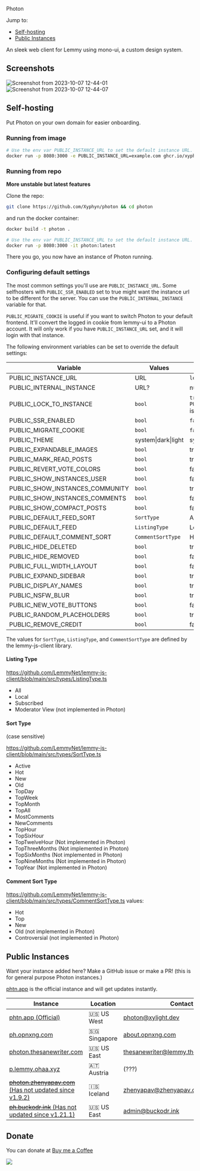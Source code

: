 Photon

Jump to:

- [Self-hosting](#self-hosting)
- [Public Instances](#public-instances)

An sleek web client for Lemmy using mono-ui, a custom design system.

## Screenshots

![Screenshot from 2023-10-07 12-44-01](https://github.com/Xyphyn/photon/assets/80978739/4807c0aa-1ffe-4f6d-b33a-432d68def70d)
![Screenshot from 2023-10-07 12-44-07](https://github.com/Xyphyn/photon/assets/80978739/1a6f1515-f95a-447d-8d3c-39e9d8e48dd1)

## Self-hosting

Put Photon on your own domain for easier onboarding.

### Running from image

```sh
# Use the env var PUBLIC_INSTANCE_URL to set the default instance URL.
docker run -p 8080:3000 -e PUBLIC_INSTANCE_URL=example.com ghcr.io/xyphyn/photon:latest
```

### Running from repo

**More unstable but latest features**

Clone the repo:

```sh
git clone https://github.com/Xyphyn/photon && cd photon
```

and run the docker container:

```sh
docker build -t photon .

# Use the env var PUBLIC_INSTANCE_URL to set the default instance URL.
docker run -p 8080:3000 -it photon:latest
```

There you go, you now have an instance of Photon running.

### Configuring default settings

The most common settings you'll use are `PUBLIC_INSTANCE_URL`. Some selfhosters with `PUBLIC_SSR_ENABLED` set to true might want the instance url to be different for the server. You can use the `PUBLIC_INTERNAL_INSTANCE` variable for that.

`PUBLIC_MIGRATE_COOKIE` is useful if you want to switch Photon to your default frontend. It'll convert the logged in cookie from lemmy-ui to a Photon account. It will only work if you have `PUBLIC_INSTANCE_URL` set, and it will login with that instance.

The following environment variables can be set to override the default settings:


| Variable                        | Values              | Default Value                          |
| ------------------------------- | ------------------- | -------------------------------------- |
| PUBLIC_INSTANCE_URL             | URL                 | `lemmy.ml`                             |
| PUBLIC_INTERNAL_INSTANCE        | URL?                | null                                   |
| PUBLIC_LOCK_TO_INSTANCE         | `bool`              | `true` if `PUBLIC_INSTANCE_URL` is set |
| PUBLIC_SSR_ENABLED              | `bool`              | `false`                                |
| PUBLIC_MIGRATE_COOKIE           | `bool`              | `false`                                |
| PUBLIC_THEME                    | system\|dark\|light | system                                 |
| PUBLIC_EXPANDABLE_IMAGES        | `bool`              | true                                   |
| PUBLIC_MARK_READ_POSTS          | `bool`              | true                                   |
| PUBLIC_REVERT_VOTE_COLORS       | `bool`              | false                                  |
| PUBLIC_SHOW_INSTANCES_USER      | `bool`              | false                                  |
| PUBLIC_SHOW_INSTANCES_COMMUNITY | `bool`              | true                                   |
| PUBLIC_SHOW_INSTANCES_COMMENTS  | `bool`              | false                                  |
| PUBLIC_SHOW_COMPACT_POSTS       | `bool`              | false                                  |
| PUBLIC_DEFAULT_FEED_SORT        | `SortType`          | Active                                 |
| PUBLIC_DEFAULT_FEED             | `ListingType`       | Local                                  |
| PUBLIC_DEFAULT_COMMENT_SORT     | `CommentSortType`   | Hot                                    |
| PUBLIC_HIDE_DELETED             | `bool`              | true                                   |
| PUBLIC_HIDE_REMOVED             | `bool`              | false                                  |
| PUBLIC_FULL_WIDTH_LAYOUT        | `bool`              | false                                  |
| PUBLIC_EXPAND_SIDEBAR           | `bool`              | true                                   |
| PUBLIC_DISPLAY_NAMES            | `bool`              | true                                   |
| PUBLIC_NSFW_BLUR                | `bool`              | true                                   |
| PUBLIC_NEW_VOTE_BUTTONS         | `bool`              | false                                  |
| PUBLIC_RANDOM_PLACEHOLDERS      | `bool`              | true                                   |
| PUBLIC_REMOVE_CREDIT            | `bool`              | false                                  |

The values for `SortType`, `ListingType`, and `CommentSortType` are defined by the lemmy-js-client library.

#### Listing Type

https://github.com/LemmyNet/lemmy-js-client/blob/main/src/types/ListingType.ts

- All
- Local
- Subscribed
- Moderator View (not implemented in Photon)

#### Sort Type

(case sensitive)

https://github.com/LemmyNet/lemmy-js-client/blob/main/src/types/SortType.ts

- Active
- Hot
- New
- Old
- TopDay
- TopWeek
- TopMonth
- TopAll
- MostComments
- NewComments
- TopHour
- TopSixHour
- TopTwelveHour (Not implemented in Photon)
- TopThreeMonths (Not implemented in Photon)
- TopSixMonths (Not implemented in Photon)
- TopNineMonths (Not implemented in Photon)
- TopYear (Not implemented in Photon)

#### Comment Sort Type

https://github.com/LemmyNet/lemmy-js-client/blob/main/src/types/CommentSortType.ts
values:

- Hot
- Top
- New
- Old (not implemented in Photon)
- Controversial (not implemented in Photon)

## Public Instances

Want your instance added here? Make a GitHub issue or make a PR! (this is for general purpose Photon instances.)

[phtn.app](https://phtn.app) is the official instance and will get updates instantly.


| Instance                                                                                | Location       | Contact                                                                        |
| ----------------------------------------------------------------------------------------- | ---------------- | -------------------------------------------------------------------------------- |
| [phtn.app (Official)](https://phtn.app)                                                 | 🇺🇸 US West   | [photon@xylight.dev](photon@xylight.dev)                                       |
| [ph.opnxng.com](https://ph.opnxng.com)                                                  | 🇸🇬 Singapore | [about.opnxng.com](https://about.opnxng.com)                                   |
| [photon.thesanewriter.com](https://photon.thesanewriter.com)                            | 🇺🇸 US East   | [thesanewriter@lemmy.thesanewriter.com](thesanewriter@lemmy.thesanewriter.com) |
| [p.lemmy.ohaa.xyz](https://p.lemmy.ohaa.xyz)                                            | 🇦🇹 Austria   | (???)                                                                          |
| [~~photon.zhenyapav.com~~ (Has not updated since v1.9.2)](https://photon.zhenyapav.com) | 🇮🇸 Iceland   | [zhenyapav@zhenyapav.com](zhenyapav@zhenyapav.com)                             |
| [~~ph.buckodr.ink~~ (Has not updated since v1.21.1)](https://ph.buckodr.ink)            | 🇺🇸 US East   | [admin@buckodr.ink](admin@buckodr.ink)                                         |

## Donate

You can donate at [Buy me a Coffee](https://buymeacoffee.com/xylight)

<a href="https://www.buymeacoffee.com/xylight"><img src="https://img.buymeacoffee.com/button-api/?text=Buy me a coffee&emoji=&slug=xylight&button_colour=FFDD00&font_colour=000000&font_family=Poppins&outline_colour=000000&coffee_colour=ffffff" /></a>
